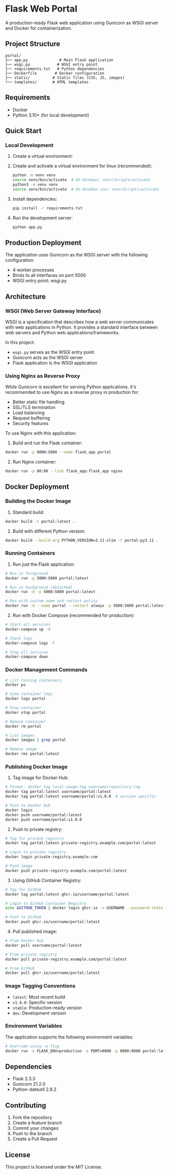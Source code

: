 # Flask Web Portal

A production-ready Flask web application using Gunicorn as WSGI server and Docker for containerization.

## Project Structure

```
portal/
├── app.py              # Main Flask application
├── wsgi.py            # WSGI entry point
├── requirements.txt   # Python dependencies
├── Dockerfile        # Docker configuration
├── static/          # Static files (CSS, JS, images)
└── templates/       # HTML templates
```

## Requirements

- Docker
- Python 3.10+ (for local development)

## Quick Start

### Local Development

1. Create a virtual environment:
2. Create and activate a virtual environment for linux (recommended):
   ```bash
   python -m venv venv
   source venv/bin/activate  # On Windows: venv\Scripts\activate
   python3 -m venv venv
   source venv/bin/activate  # On Windows use: venv\Scripts\activate
   ```

2. Install dependencies:
   ```bash
   pip install -r requirements.txt
   ```

3. Run the development server:
   ```bash
   python app.py
   ```

## Production Deployment

The application uses Gunicorn as the WSGI server with the following configuration:
- 4 worker processes
- Binds to all interfaces on port 5000
- WSGI entry point: wsgi.py

## Architecture

### WSGI (Web Server Gateway Interface)
WSGI is a specification that describes how a web server communicates with web applications in Python. It provides a standard interface between web servers and Python web applications/frameworks.

In this project:
- `wsgi.py` serves as the WSGI entry point
- Gunicorn acts as the WSGI server
- Flask application is the WSGI application

### Using Nginx as Reverse Proxy

While Gunicorn is excellent for serving Python applications, it's recommended to use Nginx as a reverse proxy in production for:
- Better static file handling
- SSL/TLS termination
- Load balancing
- Request buffering
- Security features

To use Nginx with this application:

1. Build and run the Flask container:
```bash
docker run -p 8000:5000 --name flask_app portal
```

2. Run Nginx container:
```bash
docker run -p 80:80 --link flask_app:flask_app nginx
```

## Docker Deployment

### Building the Docker Image

1. Standard build:
```bash
docker build -t portal:latest .
```

2. Build with different Python version:
```bash
docker build --build-arg PYTHON_VERSION=3.11-slim -t portal:py3.11 .
```

### Running Containers

1. Run just the Flask application:
```bash
# Run in foreground
docker run -p 5000:5000 portal:latest

# Run in background (detached)
docker run -d -p 5000:5000 portal:latest

# Run with custom name and restart policy
docker run -d --name portal --restart always -p 5000:5000 portal:latest
```

2. Run with Docker Compose (recommended for production):
```bash
# Start all services
docker-compose up -d

# Check logs
docker-compose logs -f

# Stop all services
docker-compose down
```

### Docker Management Commands

```bash
# List running containers
docker ps

# View container logs
docker logs portal

# Stop container
docker stop portal

# Remove container
docker rm portal

# List images
docker images | grep portal

# Remove image
docker rmi portal:latest
```

### Publishing Docker Image

1. Tag image for Docker Hub:
```bash
# Format: docker tag local-image:tag username/repository:tag
docker tag portal:latest username/portal:latest
docker tag portal:latest username/portal:v1.0.0  # version specific

# Push to Docker Hub
docker login
docker push username/portal:latest
docker push username/portal:v1.0.0
```

2. Push to private registry:
```bash
# Tag for private registry
docker tag portal:latest private-registry.example.com/portal:latest

# Login to private registry
docker login private-registry.example.com

# Push image
docker push private-registry.example.com/portal:latest
```

3. Using GitHub Container Registry:
```bash
# Tag for GitHub
docker tag portal:latest ghcr.io/username/portal:latest

# Login to GitHub Container Registry
echo $GITHUB_TOKEN | docker login ghcr.io -u USERNAME --password-stdin

# Push to GitHub
docker push ghcr.io/username/portal:latest
```

4. Pull published image:
```bash
# From Docker Hub
docker pull username/portal:latest

# From private registry
docker pull private-registry.example.com/portal:latest

# From GitHub
docker pull ghcr.io/username/portal:latest
```

### Image Tagging Conventions
- `latest`: Most recent build
- `v1.0.0`: Specific version
- `stable`: Production-ready version
- `dev`: Development version

### Environment Variables
The application supports the following environment variables:
```bash
# Override using -e flag
docker run -e FLASK_ENV=production -e PORT=8000 -p 8000:8000 portal:latest
```

## Dependencies

- Flask 2.3.3
- Gunicorn 21.2.0
- Python-dateutil 2.8.2

## Contributing

1. Fork the repository
2. Create a feature branch
3. Commit your changes
4. Push to the branch
5. Create a Pull Request

## License

This project is licensed under the MIT License.